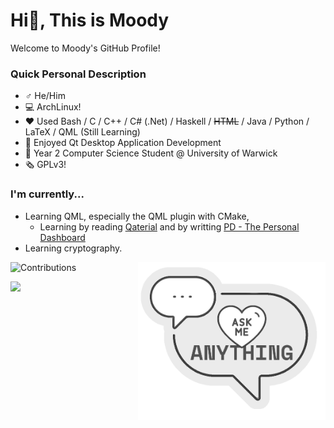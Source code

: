 # Hi👋, This is Moody

Welcome to Moody's GitHub Profile!

### Quick Personal Description

- ♂️ He/Him
- 💻 ArchLinux!
- ❤️ Used Bash / C / C++ / C# (.Net) / Haskell / ~~HTML~~ / Java / Python / LaTeX / QML (Still Learning)
- 🍏 Enjoyed Qt Desktop Application Development
- 🏫 Year 2 Computer Science Student @ University of Warwick
- 🗞️ GPLv3!

### I'm currently...

- Learning QML, especially the QML plugin with CMake, 
  - Learning by reading [Qaterial](https://github.com/OlivierLDff/Qaterial) and by writting [PD - The Personal Dashboard](https://github.com/moodyhunter/PD)
- Learning cryptography.

![Contributions](https://github-readme-stats.vercel.app/api?username=moodyhunter&theme=tokyonight&show_icons=true)
<a href="https://github.com/moodyhunter/moodyhunter/issues/new?title=Hi%20Moody,%20I ..."><img width="300" align="right" style="float: right; margin: 0 0 10px 0;" src="ask_me2.png"/></a>

<img width="500" src="https://wakatime.com/share/@moodyhunter/ff746c96-f02b-4850-81b2-b565a90dca30.svg"/>
